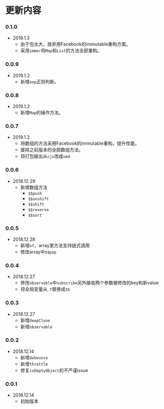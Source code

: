 # 更新内容

### 0.1.0
- 2019.1.3
  - 由于包太大，放弃用Facebook的immutable重构方案。
  - 采用`immer`将`Map`和`List`的方法全部重构。

### 0.0.9
- 2019.1.2
  - 新增`exp`正则判断。

### 0.0.8
- 2019.1.2
  - 新增`Map`的操作方法。

### 0.0.7
- 2019.1.2
  - 将数组的方法采用Facebook的immutable重构，提升性能。
  - 废除之前版本的全部数组方法。
  - 将打包输出从`cjs`改成`umd`

### 0.0.6
- 2018.12.29
  - 新增数组方法
    - `$$push`
    - `$$unshift`
    - `$$shift`
    - `$$reverse`
    - `$$sort`

### 0.0.5
- 2018.12.28
  - 新增`of`，array里方法支持链式调用
  - 修改array中`$$pop`

### 0.0.4
- 2018.12.27
  - 修改`observable`中`subscribe`另外接收两个参数被修改的key和新value
  - 将全局变量从`_t`替换成`$$`

### 0.0.3
- 2018.12.27
  - 新增`deepClone`
  - 新增`observable`

### 0.0.2
- 2018.12.14
  - 新增`debounce`
  - 新增`throttle`
  - 修复`isEmptyObject`的不严谨issue

### 0.0.1
- 2018.12.14
  - 初始版本
